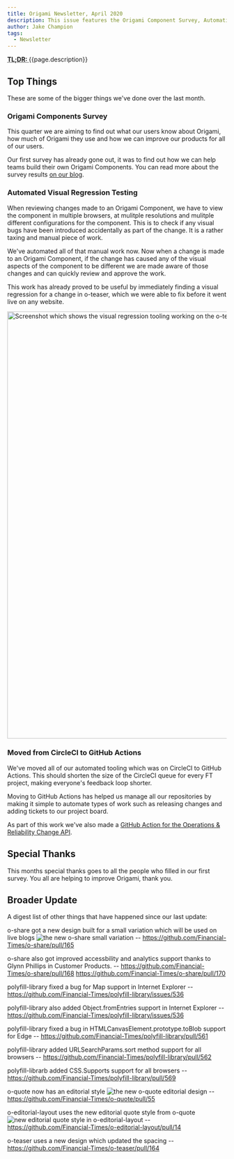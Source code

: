```yaml
---
title: Origami Newsletter, April 2020
description: This issue features the Origami Component Survey, Automating Visual Testing of Origami Components and moving from CircleCI to GitHub Actions
author: Jake Champion
tags:
  - Newsletter
---
```


<abbr title="Too long; didn't read">
	<strong>
	TL;DR:
	</strong>
</abbr> {{page.description}}

## Top Things

These are some of the bigger things we've done over the last month.

### Origami Components Survey

This quarter we are aiming to find out what our users know about Origami, how much of Origami they use and how we can improve our products for all of our users.

Our first survey has already gone out, it was to find out how we can help teams build their own Origami Components. You can read more about the survey results [on our blog](https://origami.ft.com/blog/2020/04/20/origami-survey-results/).

### Automated Visual Regression Testing

When reviewing changes made to an Origami Component, we have to view the component in multiple browsers, at mulitple resolutions and mulitple different configurations for the component. This is to check if any visual bugs have been introduced accidentally as part of the change. It is a rather taxing and manual piece of work.

We've automated all of that manual work now. Now when a change is made to an Origami Component, if the change has caused any of the visual aspects of the component to be different we are made aware of those changes and can quickly review and approve the work.

This work has already proved to be useful by immediately finding a visual regression for a change in o-teaser, which we were able to fix before it went live on any website.

<img width="980" alt="Screenshot which shows the visual regression tooling working on the o-teaser component" src="https://user-images.githubusercontent.com/1569131/80602987-bc8df900-8a27-11ea-84b2-1329c45a3d3b.png">

### Moved from CircleCI to GitHub Actions

We've moved all of our automated tooling which was on CircleCI to GitHub Actions. This should shorten the size of the CircleCI queue for every FT project, making everyone's feedback loop shorter.

Moving to GitHub Actions has helped us manage all our repositories by making it simple to automate types of work such as releasing changes and adding tickets to our project board.

As part of this work we've also made a [GitHub Action for the Operations & Reliability Change API](https://github.com/Financial-Times/change-api-action/).


## Special Thanks

This months special thanks goes to all the people who filled in our first survey. You all are helping to improve Origami, thank you.

## Broader Update

A digest list of other things that have happened since our last update:

o-share got a new design built for a small variation which will be used on live blogs <img src='https://user-images.githubusercontent.com/10405691/78160045-4f447380-743b-11ea-88c7-62660222f125.png' alt='the new o-share small variation' /> -- https://github.com/Financial-Times/o-share/pull/165

o-share also got improved accessbility and analytics support thanks to Glynn Phillips in Customer Products. -- https://github.com/Financial-Times/o-share/pull/168 https://github.com/Financial-Times/o-share/pull/170

polyfill-library fixed a bug for Map support in Internet Explorer -- https://github.com/Financial-Times/polyfill-library/issues/536

polyfill-library also added Object.fromEntries support in Internet Explorer -- https://github.com/Financial-Times/polyfill-library/issues/536

polyfill-library fixed a bug in HTMLCanvasElement.prototype.toBlob support for Edge -- https://github.com/Financial-Times/polyfill-library/pull/561

polyfill-library added URLSearchParams.sort method support for all browsers -- https://github.com/Financial-Times/polyfill-library/pull/562

polyfill-librarb added CSS.Supports support for all browsers -- https://github.com/Financial-Times/polyfill-library/pull/569

o-quote now has an editorial style <img src='https://user-images.githubusercontent.com/10405691/78697295-82ce4480-78f8-11ea-99af-278ea5eae152.png' alt='the new o-quote editorial design' /> -- https://github.com/Financial-Times/o-quote/pull/55

o-editorial-layout uses the new editorial quote style from o-quote <img src='https://user-images.githubusercontent.com/10405691/80201001-5ebe7300-861b-11ea-98c1-8c4448db4f25.png' alt='new editorial quote style in o-editorial-layout' /> -- https://github.com/Financial-Times/o-editorial-layout/pull/14

o-teaser uses a new design which updated the spacing -- https://github.com/Financial-Times/o-teaser/pull/164

